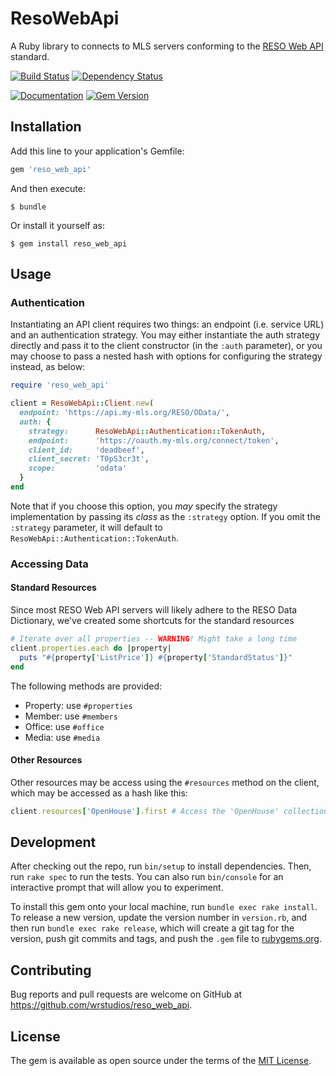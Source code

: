# ResoWebApi

A Ruby library to connects to MLS servers conforming to the [RESO Web API][reso-web-api] standard.

[reso-web-api]: https://www.reso.org/reso-web-api/

[![Build Status](https://app.codeship.com/projects/c9f88f50-3a07-0136-6878-6eab29180a68/status?branch=master)](https://app.codeship.com/projects/290070)
[![Dependency Status](https://gemnasium.com/badges/github.com/wrstudios/reso_web_api.svg)](https://gemnasium.com/github.com/wrstudios/reso_web_api)

[![Documentation](http://inch-ci.org/github/wrstudios/reso_web_api.png?branch=master)](http://www.rubydoc.info/github/wrstudios/reso_web_api/master)
[![Gem Version](https://badge.fury.io/rb/reso_web_api.svg)](https://badge.fury.io/rb/reso_web_api)

## Installation

Add this line to your application's Gemfile:

```ruby
gem 'reso_web_api'
```

And then execute:

    $ bundle

Or install it yourself as:

    $ gem install reso_web_api

## Usage

### Authentication

Instantiating an API client requires two things: an endpoint (i.e. service URL) and an authentication strategy.
You may either instantiate the auth strategy directly and pass it to the client constructor (in the `:auth` parameter), or you may choose to pass a nested hash with options for configuring the strategy instead, as below:

```ruby
require 'reso_web_api'

client = ResoWebApi::Client.new(
  endpoint: 'https://api.my-mls.org/RESO/OData/',
  auth: {
    strategy:      ResoWebApi::Authentication::TokenAuth,
    endpoint:      'https://oauth.my-mls.org/connect/token',
    client_id:     'deadbeef',
    client_secret: 'T0pS3cr3t',
    scope:         'odata'
  }
end
```

Note that if you choose this option, you _may_ specify the strategy implementation by passing its _class_ as the `:strategy` option.
If you omit the `:strategy` parameter, it will default to `ResoWebApi::Authentication::TokenAuth`.

### Accessing Data

#### Standard Resources

Since most RESO Web API servers will likely adhere to the RESO Data Dictionary, we've created some shortcuts for the standard resources

```ruby
# Iterate over all properties -- WARNING! Might take a long time
client.properties.each do |property|
  puts "#{property['ListPrice']} #{property['StandardStatus']}"
end
```

The following methods are provided:

- Property: use `#properties`
- Member: use `#members`
- Office: use `#office`
- Media: use `#media`

#### Other Resources

Other resources may be access using the `#resources` method on the client, which may be accessed as a hash like this:

```ruby
client.resources['OpenHouse'].first # Access the 'OpenHouse' collectionh
```

## Development

After checking out the repo, run `bin/setup` to install dependencies. Then, run `rake spec` to run the tests. You can also run `bin/console` for an interactive prompt that will allow you to experiment.

To install this gem onto your local machine, run `bundle exec rake install`. To release a new version, update the version number in `version.rb`, and then run `bundle exec rake release`, which will create a git tag for the version, push git commits and tags, and push the `.gem` file to [rubygems.org](https://rubygems.org).

## Contributing

Bug reports and pull requests are welcome on GitHub at https://github.com/wrstudios/reso_web_api.

## License

The gem is available as open source under the terms of the [MIT License](https://opensource.org/licenses/MIT).
